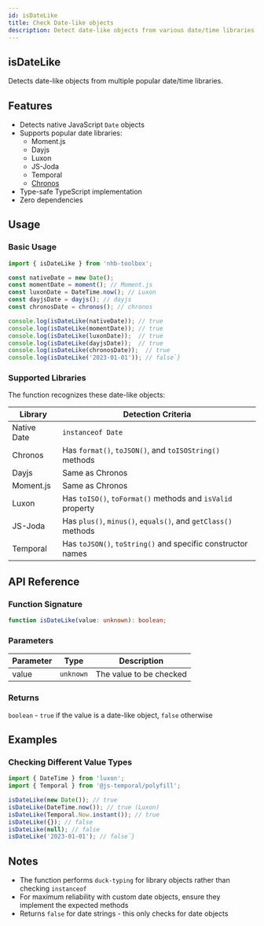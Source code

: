 ```yaml
---
id: isDateLike
title: Check Date-like objects
description: Detect date-like objects from various date/time libraries
---
```


## isDateLike

Detects date-like objects from multiple popular date/time libraries.

## Features

- Detects native JavaScript `Date` objects
- Supports popular date libraries:
  - Moment.js
  - Dayjs
  - Luxon
  - JS-Joda
  - Temporal
  - [Chronos](../classes/Chronos.md)
- Type-safe TypeScript implementation
- Zero dependencies

## Usage

### Basic Usage

```ts
import { isDateLike } from 'nhb-toolbox';

const nativeDate = new Date();
const momentDate = moment(); // Moment.js
const luxonDate = DateTime.now(); // Luxon
const dayjsDate = dayjs(); // dayjs
const chronosDate = chronos(); // chronos

console.log(isDateLike(nativeDate)); // true
console.log(isDateLike(momentDate)); // true
console.log(isDateLike(luxonDate));  // true
console.log(isDateLike(dayjsDate));  // true
console.log(isDateLike(chronosDate));  // true
console.log(isDateLike('2023-01-01')); // false`}
```

### Supported Libraries

The function recognizes these date-like objects:

| Library      | Detection Criteria |
|--------------|--------------------|
| Native Date  | `instanceof Date` |
| Chronos      | Has `format()`, `toJSON()`, and `toISOString()` methods |
| Dayjs       | Same as Chronos |
| Moment.js    | Same as Chronos |
| Luxon        | Has `toISO()`, `toFormat()` methods and `isValid` property |
| JS-Joda      | Has `plus()`, `minus()`, `equals()`, and `getClass()` methods |
| Temporal     | Has `toJSON()`, `toString()` and specific constructor names |

## API Reference

### Function Signature

```ts
function isDateLike(value: unknown): boolean;
```

### Parameters

| Parameter | Type      | Description                |
|-----------|----------|----------------------------|
| value     | `unknown` | The value to be checked    |

### Returns

`boolean` - `true` if the value is a date-like object, `false` otherwise

## Examples

### Checking Different Value Types

```ts
import { DateTime } from 'luxon';
import { Temporal } from '@js-temporal/polyfill';

isDateLike(new Date()); // true
isDateLike(DateTime.now()); // true (Luxon)
isDateLike(Temporal.Now.instant()); // true
isDateLike({}); // false
isDateLike(null); // false
isDateLike('2023-01-01'); // false`}
```

## Notes

- The function performs `duck-typing` for library objects rather than checking `instanceof`
- For maximum reliability with custom date objects, ensure they implement the expected methods
- Returns `false` for date strings - this only checks for date objects
